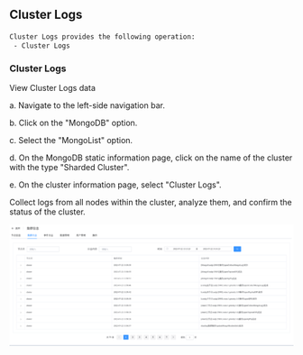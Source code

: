 ## Cluster Logs

```
Cluster Logs provides the following operation:
 - Cluster Logs
```

### Cluster Logs

View Cluster Logs data

a. Navigate to the left-side navigation bar.

b. Click on the "MongoDB" option.

c. Select the "MongoList" option.

d. On the MongoDB static information page, click on the name of the cluster with the type "Sharded Cluster".

e. On the cluster information page, select "Cluster Logs".

Collect logs from all nodes within the cluster, analyze them, and confirm the status of the cluster.

![image-20220722142839895](../../../../../../images/whalealPlatformImages/MongoDB_Sharding_ClusterLogs.png)